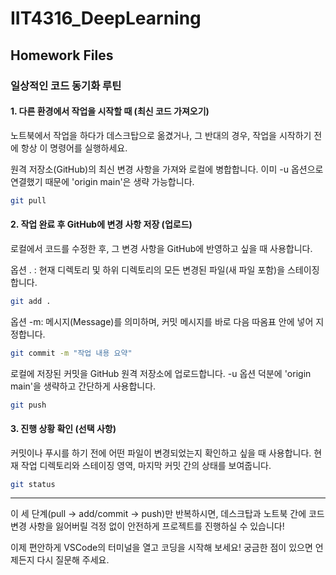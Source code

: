 # IIT4316_DeepLearning
## Homework Files

### 일상적인 코드 동기화 루틴
#### 1. 다른 환경에서 작업을 시작할 때 (최신 코드 가져오기)

노트북에서 작업을 하다가 데스크탑으로 옮겼거나, 그 반대의 경우, 작업을 시작하기 전에 항상 이 명령어를 실행하세요.

원격 저장소(GitHub)의 최신 변경 사항을 가져와 로컬에 병합합니다.
이미 -u 옵션으로 연결했기 때문에 'origin main'은 생략 가능합니다.
```bash
git pull
```

#### 2. 작업 완료 후 GitHub에 변경 사항 저장 (업로드)

로컬에서 코드를 수정한 후, 그 변경 사항을 GitHub에 반영하고 싶을 때 사용합니다.

옵션 . : 현재 디렉토리 및 하위 디렉토리의 모든 변경된 파일(새 파일 포함)을 스테이징합니다.
```bash
git add .
```

옵션 -m: 메시지(Message)를 의미하며, 커밋 메시지를 바로 다음 따옴표 안에 넣어 지정합니다.
```bash
git commit -m "작업 내용 요약"
```

로컬에 저장된 커밋을 GitHub 원격 저장소에 업로드합니다.
-u 옵션 덕분에 'origin main'을 생략하고 간단하게 사용합니다.
```bash
git push
```

#### 3. 진행 상황 확인 (선택 사항)

커밋이나 푸시를 하기 전에 어떤 파일이 변경되었는지 확인하고 싶을 때 사용합니다.
현재 작업 디렉토리와 스테이징 영역, 마지막 커밋 간의 상태를 보여줍니다.
```bash
git status
```

---

이 세 단계(pull → add/commit → push)만 반복하시면, 데스크탑과 노트북 간에 코드 변경 사항을 잃어버릴 걱정 없이 안전하게 프로젝트를 진행하실 수 있습니다!

이제 편안하게 VSCode의 터미널을 열고 코딩을 시작해 보세요! 궁금한 점이 있으면 언제든지 다시 질문해 주세요.